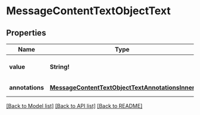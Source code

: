 # MessageContentTextObjectText

## Properties
Name | Type | Description | Notes
------------ | ------------- | ------------- | -------------
**value** | **String!** | The data that makes up the text. | [default to null]
**annotations** | [**MessageContentTextObjectTextAnnotationsInner**](MessageContentTextObject_text_annotations_inner.md) |  | [default to null]

[[Back to Model list]](../README.md#documentation-for-models) [[Back to API list]](../README.md#documentation-for-api-endpoints) [[Back to README]](../README.md)


